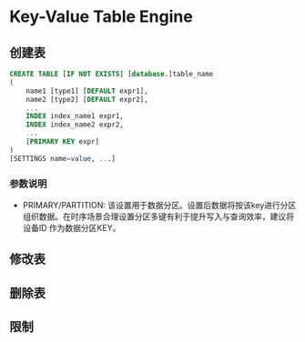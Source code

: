# Key-Value Table Engine

## 创建表
```SQL
CREATE TABLE [IF NOT EXISTS] [database.]table_name 
(
    name1 [type1] [DEFAULT expr1],
    name2 [type2] [DEFAULT expr2],
    ...
    INDEX index_name1 expr1,
    INDEX index_name2 expr2,
    ...
    [PRIMARY KEY expr]
) 
[SETTINGS name=value, ...]
```

### 参数说明
* PRIMARY/PARTITION: 该设置用于数据分区。设置后数据将按该key进行分区组织数据。在时序场景合理设置分区多键有利于提升写入与查询效率，建议将 设备ID 作为数据分区KEY。

## 修改表

## 删除表

## 限制

